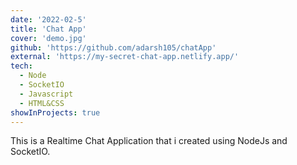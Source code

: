 ```yaml
---
date: '2022-02-5'
title: 'Chat App'
cover: 'demo.jpg'
github: 'https://github.com/adarsh105/chatApp'
external: 'https://my-secret-chat-app.netlify.app/'
tech:
  - Node
  - SocketIO
  - Javascript
  - HTML&CSS
showInProjects: true
---
```


This is a Realtime Chat Application that i created using NodeJs and SocketIO.